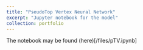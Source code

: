 ```yaml
---
title: "PseudoTop Vertex Neural Network"
excerpt: "Jupyter notebook for the model"
collection: portfolio
---
```


The notebook may be found (here)[/files/pTV.ipynb]
